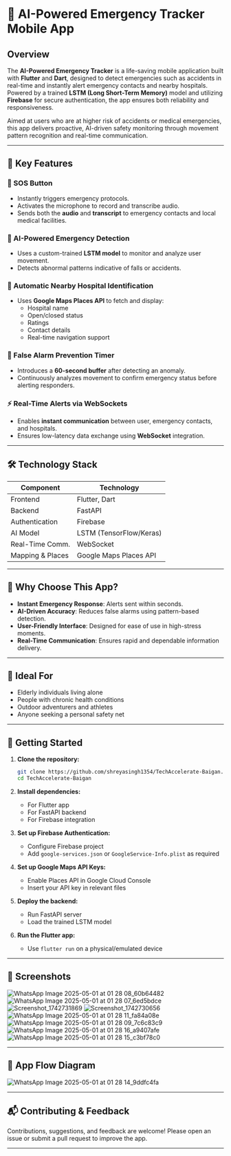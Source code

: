 # 🚨 AI-Powered Emergency Tracker Mobile App

## Overview

The **AI-Powered Emergency Tracker** is a life-saving mobile application built with **Flutter** and **Dart**, designed to detect emergencies such as accidents in real-time and instantly alert emergency contacts and nearby hospitals. Powered by a trained **LSTM (Long Short-Term Memory)** model and utilizing **Firebase** for secure authentication, the app ensures both reliability and responsiveness.

Aimed at users who are at higher risk of accidents or medical emergencies, this app delivers proactive, AI-driven safety monitoring through movement pattern recognition and real-time communication.

---

## 🔑 Key Features

### 🚨 SOS Button
- Instantly triggers emergency protocols.
- Activates the microphone to record and transcribe audio.
- Sends both the **audio** and **transcript** to emergency contacts and local medical facilities.

### 🤖 AI-Powered Emergency Detection
- Uses a custom-trained **LSTM model** to monitor and analyze user movement.
- Detects abnormal patterns indicative of falls or accidents.

### 🏥 Automatic Nearby Hospital Identification
- Uses **Google Maps Places API** to fetch and display:
  - Hospital name
  - Open/closed status
  - Ratings
  - Contact details
  - Real-time navigation support

### 🛑 False Alarm Prevention Timer
- Introduces a **60-second buffer** after detecting an anomaly.
- Continuously analyzes movement to confirm emergency status before alerting responders.

### ⚡ Real-Time Alerts via WebSockets
- Enables **instant communication** between user, emergency contacts, and hospitals.
- Ensures low-latency data exchange using **WebSocket** integration.

---

## 🛠 Technology Stack

| Component         | Technology                    |
|------------------|-------------------------------|
| Frontend         | Flutter, Dart                 |
| Backend          | FastAPI                       |
| Authentication   | Firebase                      |
| AI Model         | LSTM (TensorFlow/Keras)       |
| Real-Time Comm.  | WebSocket                     |
| Mapping & Places | Google Maps Places API        |

---

## 🙌 Why Choose This App?

- **Instant Emergency Response**: Alerts sent within seconds.
- **AI-Driven Accuracy**: Reduces false alarms using pattern-based detection.
- **User-Friendly Interface**: Designed for ease of use in high-stress moments.
- **Real-Time Communication**: Ensures rapid and dependable information delivery.

---

## 👤 Ideal For

- Elderly individuals living alone
- People with chronic health conditions
- Outdoor adventurers and athletes
- Anyone seeking a personal safety net

---

## 🚀 Getting Started

1. **Clone the repository:**
   ```bash
   git clone https://github.com/shreyasingh1354/TechAccelerate-Baigan.git
   cd TechAccelerate-Baigan
   ```

2. **Install dependencies:**
   - For Flutter app
   - For FastAPI backend
   - For Firebase integration

3. **Set up Firebase Authentication:**
   - Configure Firebase project
   - Add `google-services.json` or `GoogleService-Info.plist` as required

4. **Set up Google Maps API Keys:**
   - Enable Places API in Google Cloud Console
   - Insert your API key in relevant files

5. **Deploy the backend:**
   - Run FastAPI server
   - Load the trained LSTM model

6. **Run the Flutter app:**
   - Use `flutter run` on a physical/emulated device

---

## 📸 Screenshots

![WhatsApp Image 2025-05-01 at 01 28 08_60b64482](https://github.com/user-attachments/assets/3ce7e2cb-c615-48ea-ad1e-825688aa7cbc)
![WhatsApp Image 2025-05-01 at 01 28 07_6ed5bdce](https://github.com/user-attachments/assets/68ce82ff-5c3d-48cf-bd60-f4d4d8345e38)
![Screenshot_1742731869](https://github.com/user-attachments/assets/f48e10ba-53d7-45d8-bdc7-0a1fb1e7fa56)
![Screenshot_1742730656](https://github.com/user-attachments/assets/668902ff-2718-4b67-8bf8-764c1a47a3ad)
![WhatsApp Image 2025-05-01 at 01 28 11_fa84a08e](https://github.com/user-attachments/assets/4757058a-81e9-4f05-b485-fd6740b6caf9)
![WhatsApp Image 2025-05-01 at 01 28 09_7c6c83c9](https://github.com/user-attachments/assets/3a293fe4-2a10-409e-bd9e-a809c90e6bed)
![WhatsApp Image 2025-05-01 at 01 28 16_a9407afe](https://github.com/user-attachments/assets/50820eb5-39cd-480e-9ca3-da87f6d66edd)
![WhatsApp Image 2025-05-01 at 01 28 15_c3bf78c0](https://github.com/user-attachments/assets/b64bfe3d-84af-49dd-95cc-0e08d3185ddd)


---

## 🧭 App Flow Diagram

![WhatsApp Image 2025-05-01 at 01 28 14_9ddfc4fa](https://github.com/user-attachments/assets/d058594e-a5e7-428c-b85a-389ed047828a)

---

## 📬 Contributing & Feedback

Contributions, suggestions, and feedback are welcome! Please open an issue or submit a pull request to improve the app.

---
